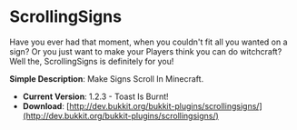 # ScrollingSigns

Have you ever had that moment, when you couldn't fit all you wanted on a sign? Or you just want to make your Players think you can do witchcraft? Well the, ScrollingSigns is definitely for you!

 **Simple Description**: Make Signs Scroll In Minecraft.

* **Current Version**: 1.2.3 - Toast Is Burnt!
* **Download**: [http://dev.bukkit.org/bukkit-plugins/scrollingsigns/](http://dev.bukkit.org/bukkit-plugins/scrollingsigns/)